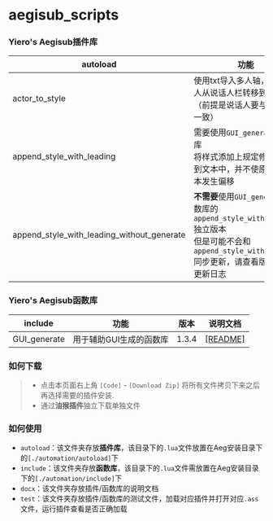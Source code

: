 # aegisub_scripts

### Yiero's Aegisub插件库

| autoload                                   | 功能                                                         | 版本  |                        说明文档                        |
| ------------------------------------------ | ------------------------------------------------------------ | :---: | :----------------------------------------------------: |
| actor_to_style                             | 使用txt导入多人轴，将说话人从说话人栏转移到样式栏（前提是说话人要与样式要一致） | 1.1.2 |      [[README]](./docx/actor_to_style/README.md)       |
| append_style_with_leading                  | 需要使用`GUI_generate`函数库<br />将样式添加上规定修饰添加到文本中，并不使原字幕文本发生偏移 | 1.2.3 | [[README]](./docx/append_style_with_leading/README.md) |
| append_style_with_leading_without_generate | **不需要**使用`GUI_generate`函数库的`append_style_with_leading`独立版本<br />但是可能不会和`append_style_with_leading`同步更新，请查看版本号和更新日志 | 1.2.3 |                           ↑                            |



### Yiero's Aegisub函数库

| include      | 功能                    | 版本  | 说明文档                                  |
| ------------ | ----------------------- | ----- | ----------------------------------------- |
| GUI_generate | 用于辅助GUI生成的函数库 | 1.3.4 | [[README]](./docx/GUI_generate/README.md) |



### 如何下载

> - 点击本页面右上角 `[Code]` - `[Download Zip]` 将所有文件拷贝下来之后再选择需要的插件安装.
> - 通过**油猴插件**独立下载单独文件



### 如何使用

- `autoload`：该文件夹存放**插件库**，该目录下的`.lua`文件放置在Aeg安装目录下的`[./automation/autoload]`下
- `include`：该文件夹存放**函数库**，该目录下的`.lua`文件需放置在Aeg安装目录下的`[./automation/include]`下
- `docx`：该文件夹存放插件/函数库的说明文档
- `test`：该文件夹存放插件/函数库的测试文件，加载对应插件并打开对应`.ass`文件，运行插件查看是否正确加载





